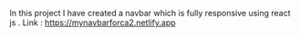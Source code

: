 In this project I have created a navbar which is fully responsive using react js .
Link : https://mynavbarforca2.netlify.app
